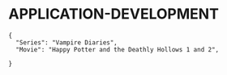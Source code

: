 # APPLICATION-DEVELOPMENT
```
{
  "Series": "Vampire Diaries",
  "Movie": "Happy Potter and the Deathly Hollows 1 and 2",
 
}
```
